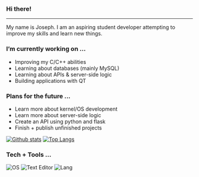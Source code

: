 ### Hi there!

----------------------------------

My name is Joseph. I am an aspiring student developer attempting to improve my skills and learn new things.

### I’m currently working on ...

  - Improving my C/C++ abilities
  - Learning about databases (mainly MySQL)
  - Learning about APIs & server-side logic
  - Building applications with QT
  
### Plans for the future ... 

  - Learn more about kernel/OS development 
  - Learn more about server-side logic
  - Create an API using python and flask
  - Finish + publish unfinished projects
  
[![Github stats](https://github-readme-stats.vercel.app/api?username=Joe-Todd0)](https://github.com/anuraghazra/github-readme-stats)
[![Top Langs](https://github-readme-stats.vercel.app/api/top-langs/?username=Joe-Todd0)](https://github.com/anuraghazra/github-readme-stats)

### Tech + Tools ... 
![OS](https://img.shields.io/badge/OS-Arch+dwm-purple) ![Text Editor](https://img.shields.io/badge/Text_Editor-VIM-purple) ![Lang](https://img.shields.io/badge/Lang-C/C++-purple)
